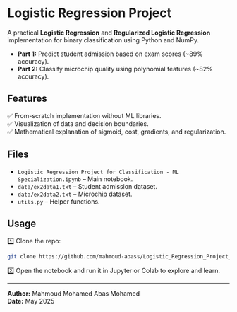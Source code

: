 # Logistic Regression Project

A practical **Logistic Regression** and **Regularized Logistic Regression** implementation for binary classification using Python and NumPy.

- **Part 1:** Predict student admission based on exam scores (~89% accuracy).
- **Part 2:** Classify microchip quality using polynomial features (~82% accuracy).

## Features

✅ From-scratch implementation without ML libraries.  
✅ Visualization of data and decision boundaries.  
✅ Mathematical explanation of sigmoid, cost, gradients, and regularization.

## Files

- `Logistic Regression Project for Classification - ML Specialization.ipynb` – Main notebook.
- `data/ex2data1.txt` – Student admission dataset.
- `data/ex2data2.txt` – Microchip dataset.
- `utils.py` – Helper functions.

## Usage

1️⃣ Clone the repo:  
```bash
git clone https://github.com/mahmoud-abass/Logistic_Regression_Project_for_Classification_ML_Specialization.git
```

2️⃣ Open the notebook and run it in Jupyter or Colab to explore and learn.

---

**Author:** Mahmoud Mohamed Abas Mohamed  
**Date:** May 2025
